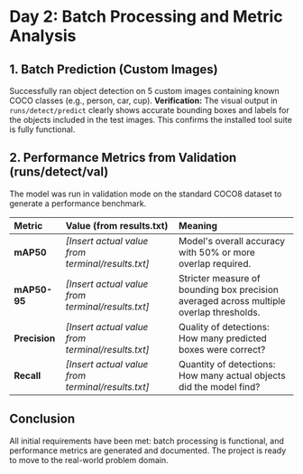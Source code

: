 # Day 2: Batch Processing and Metric Analysis

## 1. Batch Prediction (Custom Images)
Successfully ran object detection on 5 custom images containing known COCO classes (e.g., person, car, cup).
**Verification:** The visual output in `runs/detect/predict` clearly shows accurate bounding boxes and labels for the objects included in the test images. This confirms the installed tool suite is fully functional.

## 2. Performance Metrics from Validation (runs/detect/val)
The model was run in validation mode on the standard COCO8 dataset to generate a performance benchmark.

| Metric | Value (from results.txt) | Meaning |
| :--- | :--- | :--- |
| **mAP50** | *[Insert actual value from terminal/results.txt]* | Model's overall accuracy with 50% or more overlap required. |
| **mAP50-95** | *[Insert actual value from terminal/results.txt]* | Stricter measure of bounding box precision averaged across multiple overlap thresholds. |
| **Precision** | *[Insert actual value from terminal/results.txt]* | Quality of detections: How many predicted boxes were correct? |
| **Recall** | *[Insert actual value from terminal/results.txt]* | Quantity of detections: How many actual objects did the model find? |

## Conclusion
All initial requirements have been met: batch processing is functional, and performance metrics are generated and documented. The project is ready to move to the real-world problem domain.
